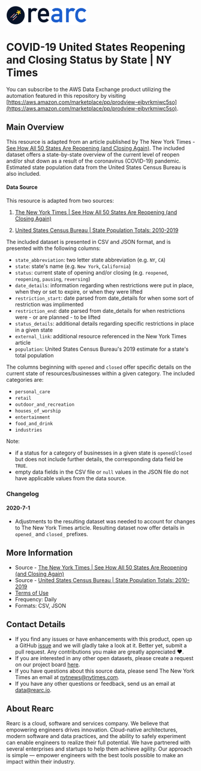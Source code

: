 <a href="https://www.rearc.io/data/">
    <img src="./rearc_logo_rgb.png" alt="Rearc Logo" title="Rearc Logo" height="52" />
</a>

# COVID-19 United States Reopening and Closing Status by State | NY Times

You can subscribe to the AWS Data Exchange product utilizing the automation featured in this repository by visiting [https://aws.amazon.com/marketplace/pp/prodview-ejbvrkmiwc5so](https://aws.amazon.com/marketplace/pp/prodview-ejbvrkmiwc5so). 

## Main Overview
This resource is adapted from an article published by The New York Times - [See How All 50 States Are Reopening (and Closing Again)](https://www.nytimes.com/interactive/2020/us/states-reopen-map-coronavirus.html). The included dataset offers a state-by-state overview of the current level of reopen and/or shut down as a result of the coronavirus (COVID-19) pandemic. Estimated state population data from the United States Census Bureau is also included.

#### Data Source
This resource is adapted from two sources:

1. [The New York Times | See How All 50 States Are Reopening (and Closing Again)](https://www.nytimes.com/interactive/2020/us/states-reopen-map-coronavirus.html)

2. [United States Census Bureau | State Population Totals: 2010-2019](https://www.census.gov/data/datasets/time-series/demo/popest/2010s-state-total.html)

The included dataset is presented in CSV and JSON format, and is presented with the following columns:

- `state_abbreviation`: two letter state abbreviation (e.g. `NY`, `CA`)
- `state`: state's name (e.g. `New York`, `California`)
- `status`: current state of opening and/or closing (e.g. `reopened`, `reopening`, `pausing`, `reversing`)
- `date_details`: information regarding when restrictions were put in place, when they or set to expire, or when they were lifted
- `restriction_start`: date parsed from date_details for when some sort of restriction was implimented
- `restriction_end`: date parsed from date_details for when restrictions were - or are planned - to be lifted
- `status_details`: additional details regarding specific restrictions in place in a given state
- `external_link`: additional resource referenced in the New York Times article
- `population`: United States Census Bureau's 2019 estimate for a state's total population

The columns beginning with `opened` and `closed` offer specific details on the current state of resources/businesses within a given category. The included categories are:
- `personal_care`
- `retail`
- `outdoor_and_recreation`
- `houses_of_worship`
- `entertainment`
- `food_and_drink`
- `industries`

Note:
- if a  status for a category of businesses in a given state is `opened`/`closed` but does not include further details, the corresponding data field be `TRUE`.
- empty data fields in the CSV file or `null` values in the JSON file do not have applicable values from the data source.

### Changelog
#### 2020-7-1
- Adjustments to the resulting dataset was needed to account for changes to The New York Times article. Resulting dataset now offer details in `opened_` and `closed_` prefixes.

## More Information
- Source - [The New York Times | See How All 50 States Are Reopening (and Closing Again)](https://www.nytimes.com/interactive/2020/us/states-reopen-map-coronavirus.html)
- Source - [United States Census Bureau | State Population Totals: 2010-2019](https://www.census.gov/data/datasets/time-series/demo/popest/2010s-state-total.html)
- [Terms of Use](https://www.copyright.gov/fair-use/more-info.html)
- Frequency: Daily
- Formats: CSV, JSON

## Contact Details
- If you find any issues or have enhancements with this product, open up a GitHub [issue](https://github.com/rearc-data/nyt-states-reopen-status-covid-19/issues) and we will gladly take a look at it. Better yet, submit a pull request. Any contributions you make are greatly appreciated :heart:.
- If you are interested in any other open datasets, please create a request on our project board [here](https://github.com/rearc-data/covid-datasets-aws-data-exchange/projects/1).
- If you have questions about this source data, please send The New York Times an email at nytnews@nytimes.com.
- If you have any other questions or feedback, send us an email at data@rearc.io.

## About Rearc
Rearc is a cloud, software and services company. We believe that empowering engineers drives innovation. Cloud-native architectures, modern software and data practices, and the ability to safely experiment can enable engineers to realize their full potential. We have partnered with several enterprises and startups to help them achieve agility. Our approach is simple — empower engineers with the best tools possible to make an impact within their industry.
